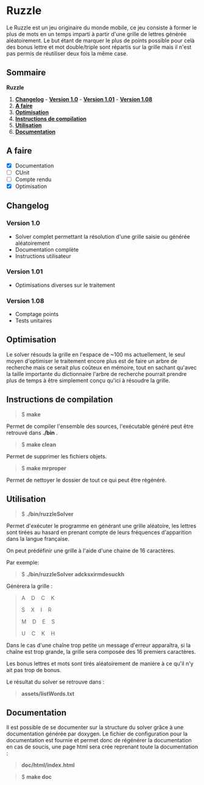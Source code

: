 # Ruzzle


Le Ruzzle est un jeu originaire du monde mobile, ce jeu consiste à former le plus de mots en un temps imparti à partir
d'une grille de lettres générée aléatoirement.
Le but étant de marquer le plus de points possible pour celà des bonus lettre et mot double/triple sont répartis sur la grille
mais il n'est pas permis de réutiliser deux fois la même case.

## Sommaire
   **Ruzzle**
   1. **[Changelog](#changelog)**
     - **[Version 1.0](#version-10)**
     - **[Version 1.01](#version-101)**
     - **[Version 1.08](#version-108)**
   2. **[A faire](#a-faire)**
   3. **[Optimisation](#optimisation)**
   3. **[Instructions de compilation](#instructions-de-compilation)**
   4. **[Utilisation](#utilisation)**
   5. **[Documentation](#documentation)**

## A faire
 
 - [x] Documentation
 - [ ] CUnit
 - [ ] Compte rendu
 - [x] Optimisation

## Changelog

### Version 1.0
 - Solver complet permettant la résolution d'une grille saisie ou générée aléatoirement
 - Documentation complète
 - Instructions utilisateur

### Version 1.01
 - Optimisations diverses sur le traitement

### Version 1.08
 - Comptage points
 - Tests unitaires

## Optimisation

Le solver résouds la grille en l'espace de ~100 ms actuellement, le seul moyen d'optimiser le traitement encore plus est de faire un arbre de recherche mais ce serait plus coûteux en mémoire, tout en sachant qu'avec la taille importante du dictionnaire l'arbre de recherche pourrait prendre plus de temps à être simplement conçu qu'ici à résoudre la grille.

## Instructions de compilation


>  $ **make**

Permet de compiler l'ensemble des sources, l'exécutable généré peut être retrouvé dans **./bin** .

>  $ **make clean**

Permet de supprimer les fichiers objets.

>  $ **make mrproper**

Permet de nettoyer le dossier de tout ce qui peut être régénéré.

## Utilisation

>  $ **./bin/ruzzleSolver**

Permet d'exécuter le programme en générant une grille aléatoire, les lettres sont tirées au hasard en prenant compte de leurs fréquences d'apparition dans la langue française.

On peut prédéfinir une grille à l'aide d'une chaine de 16 caractères.

Par exemple:

>  $ **./bin/ruzzleSolver adcksxirmdesuckh**

Génèrera la grille : 

>	A&nbsp;&nbsp;&nbsp;&nbsp;D&nbsp;&nbsp;&nbsp;&nbsp;C&nbsp;&nbsp;&nbsp;&nbsp;K
> 
>	S&nbsp;&nbsp;&nbsp;&nbsp;X&nbsp;&nbsp;&nbsp;&nbsp;I&nbsp;&nbsp;&nbsp;&nbsp;R
> 
>	M&nbsp;&nbsp;&nbsp;&nbsp;D&nbsp;&nbsp;&nbsp;&nbsp;E&nbsp;&nbsp;&nbsp;&nbsp;S
> 
>	U&nbsp;&nbsp;&nbsp;&nbsp;C&nbsp;&nbsp;&nbsp;&nbsp;K&nbsp;&nbsp;&nbsp;&nbsp;H 
> 

Dans le cas d'une chaîne trop petite un message d'erreur apparaîtra, si la chaîne est trop grande,
la grille sera composée des 16 premiers caractères.

Les bonus lettres et mots sont tirés aléatoirement de manière à ce qu'il n'y ait pas trop de bonus.

Le résultat du solver se retrouve dans :

> **assets/listWords.txt**

## Documentation

Il est possible de se documenter sur la structure du solver grâce à une documentation générée par doxygen.
Le fichier de configuration pour la documentation est fournie et permet donc de régénérer la documentation en cas de soucis, une page html sera crée reprenant toute la documentation :

> **doc/html/index.html**


> $ **make doc**
